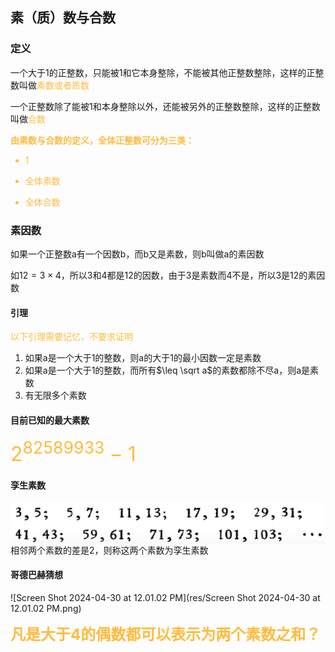 ## 素（质）数与合数

### 定义

一个大于1的正整数，只能被1和它本身整除，不能被其他正整数整除，这样的正整数叫做<font color="#FDBC40">素数或者质数</font>

一个正整数除了能被1和本身整除以外，还能被另外的正整数整除，这样的正整数叫做<font color="#FDBC40">合数</font>

<font color="#FDBC40">**由素数与合数的定义，全体正整数可分为三类：**</font>

<ul style="color: #FDBC40;">
  <li>1</li>
</ul>

<ul style="color: #FDBC40;">
  <li>全体素数</li>
</ul>

<ul style="color: #FDBC40;">
  <li>全体合数</li>
</ul>

### 素因数

如果一个正整数a有一个因数b，而b又是素数，则b叫做a的素因数

如$12 = 3 \times 4$，所以3和4都是12的因数，由于3是素数而4不是，所以3是12的素因数

#### 引理

<font color="#FDBC40">以下引理需要记忆，不要求证明</font>

1. 如果a是一个大于1的整数，则a的大于1的最小因数一定是素数
2. 如果a是一个大于1的整数，而所有$\leq \sqrt a$​的素数都除不尽a，则a是素数
3. 有无限多个素数



#### 目前已知的最大素数

<font color="#FDBC40" size="6">$2^{82589933} - 1$</font>



#### 孪生素数

<img src="res/Screen Shot 2024-04-30 at 11.58.10 AM.png" alt="Screen Shot 2024-04-30 at 11.58.10 AM" style="zoom:50%;" align="left"/>

相邻两个素数的差是2，则称这两个素数为孪生素数



#### 哥德巴赫猜想

![Screen Shot 2024-04-30 at 12.01.02 PM](res/Screen Shot 2024-04-30 at 12.01.02 PM.png)

<font color="#FDBC40" size="5">**凡是大于4的偶数都可以表示为两个素数之和？**</font>

